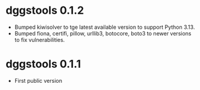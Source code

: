 # dggstools 0.1.2
- Bumped kiwisolver to tge latest available version to support Python 3.13.
- Bumped fiona, certifi, pillow, urllib3, botocore, boto3 to newer versions to fix vulnerabilities.

# dggstools 0.1.1
- First public version